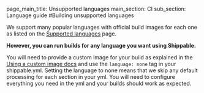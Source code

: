 page_main_title: Unsupported languages
main_section: CI
sub_section: Language guide
#Building unsupported languages

We support many popular languages with official build images for each one as listed on the [Supported languages](../getting-started/supported-languages/) page.

**However, you can run builds for any language you want using Shippable.**

You will need to provide a custom image for your build as explained in the [Using a custom image docs](custom-docker-image/) and use the `language: none` tag in your shippable.yml. Setting the language to none means that we skip any default processing for each section in your yml. You will need to configure everything you need in the yml and your builds should work as expected.
